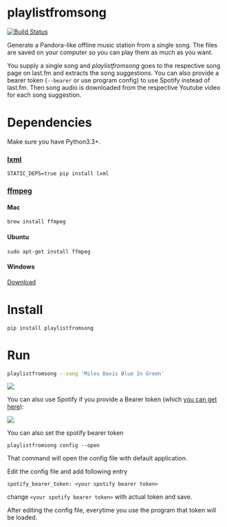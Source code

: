 # playlistfromsong

[![Build Status](https://travis-ci.org/schollz/playlistfromsong.svg?branch=master)](https://travis-ci.org/schollz/playlistfromsong)

Generate a Pandora-like offline music station from a single song. The files are saved on your computer so you can play them as much as you want.

You supply a single song and *playlistfromsong* goes to the respective song page on last.fm and extracts the song suggestions.
You can also provide a bearer token (`--bearer` or use program config) to use Spotify instead of last.fm.
Then song audio is downloaded from the respective Youtube video for each song suggestion. 

# Dependencies 

Make sure you have Python3.3+.

### [lxml](http://lxml.de/installation.html)
```
STATIC_DEPS=true pip install lxml
```

### [ffmpeg](https://ffmpeg.org/download.html)

#### Mac
```
brew install ffmpeg
```

#### Ubuntu
```
sudo apt-get install ffmpeg
```

#### Windows
[Download](https://ffmpeg.org/download.html)

# Install

```
pip install playlistfromsong
```
    
# Run

```bash
playlistfromsong --song 'Miles Davis Blue In Green'
```

![](http://i.imgur.com/ldVHZcc.gif)

You can also use Spotify if you provide a Bearer token (which [you can get here](https://developer.spotify.com/web-api/console/get-track/)):

![](http://i.imgur.com/uzEEEFh.gif)

You can also set the spotify bearer token

```
playlistfromsong config --open
```

That command will open the config file with default application.

Edit the config file and add following entry 

    spotify_bearer_token: <your spotify bearer token>

change `<your spotify bearer token>` with actual token and save.

After editing the config file, everytime you use the program that token will be loaded.
